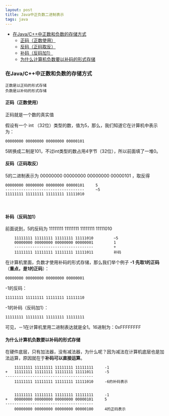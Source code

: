 ```yaml
---
layout: post
title: Java中正负数二进制表示
tags: java    
---
```

<!-- TOC -->

- [在Java/C++中正数和负数的存储方式](#在javac中正数和负数的存储方式)
    - [正码（正数使用）](#正码正数使用)
    - [反码（正码取反）](#反码正码取反)
    - [补码（反码加1）](#补码反码加1)
    - [为什么计算机负数要以补码的形式存储](#为什么计算机负数要以补码的形式存储)

<!-- /TOC -->

### 在Java/C++中正数和负数的存储方式
	正数是以正码的形式存储
	负数是以补码的形式存储

#### 正码（正数使用）
正码就是一个数的真实值

假设有一个 int （32位）类型的数，值为5，那么，我们知道它在计算机中表示为：

	00000000 00000000 00000000 00000101

5转换成二制是101，不过int类型的数占用4字节（32位），所以前面填了一堆0。

#### 反码（正码取反）
5的二进制表示为 00000000 00000000 00000000 00000101 ，取反得
	
	00000000 00000000 00000000 00000101		5
	-----------------------------------		~5
	11111111 11111111 11111111 11111010
　

#### 补码（反码加1）
前面说到，5的反码为   	11111111 11111111 11111111 11111010

		11111111 11111111 11111111 11111010			~5
		00000000 00000000 00000000 00000001			1
		-----------------------------------			+
		11111111 11111111 11111111 11111011			补码

在计算机里面，负数才使用补码的形式存储，那么我们举个例子  **-1**
**先取1的正码**（**重点，是1的正码**）：

	00000000 00000000 00000000 00000001
-1的反码：
	
	11111111 11111111 11111111 11111110

-1的补码（反码加1）：

	11111111 11111111 11111111 11111111

可见，－1在计算机里用二进制表达就是全1。16进制为：0xFFFFFFFF

#### 为什么计算机负数要以补码的形式存储
在硬件底层，只有加法器，没有减法器，为什么呢？因为减法在计算机底层也是加法运算，原因就在于**补码可以直接运算**。
	
		11111111 11111111 11111111 11111111		-1
	+	11111111 11111111 11111111 11111011		-5
	---------------------------------------
		11111111 11111111 11111111 11111010		-6的补码表示


		11111111 11111111 11111111 11111111		-1
	+	00000000 00000000 00000000 00000101		5
	---------------------------------------
		00000000 00000000 00000000 00000100		4的正码表示

